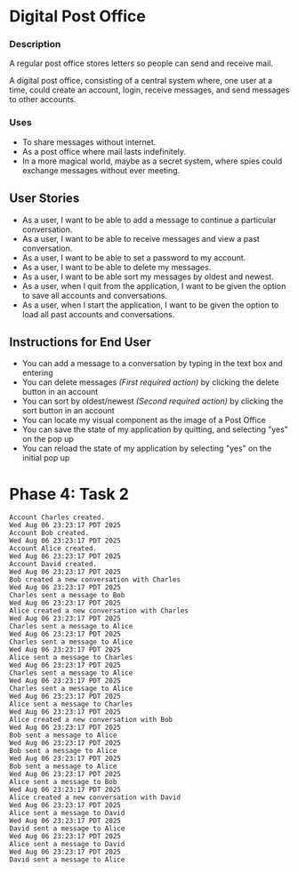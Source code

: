 # Digital Post Office 

### Description

A regular post office stores letters so people can send and receive mail.

A digital post office, consisting of a central system where, one user at a time, could create an account, login, receive messages, and send messages to other accounts.

### Uses

- To share messages without internet.
- As a post office where mail lasts indefinitely.
- In a more magical world, maybe as a secret system, where spies could exchange messages without ever meeting.

## User Stories

- As a user, I want to be able to add a message to continue a particular conversation.
- As a user, I want to be able to receive messages and view a past conversation.
- As a user, I want to be able to set a password to my account.
- As a user, I want to be able to delete my messages.
- As a user, I want to be able sort my messages by oldest and newest.
- As a user, when I quit from the application, I want to be given the option to save all accounts and conversations.
- As a user, when I start the application, I want to be given the option to load all past accounts and conversations.

## Instructions for End User
- You can add a message to a conversation by typing in the text box and entering
- You can delete messages *(First required action)* by clicking the delete button in an account
- You can sort by oldest/newest *(Second required action)* by clicking the sort button in an account
- You can locate my visual component as the image of a Post Office
- You can save the state of my application by quitting, and selecting "yes" on the pop up
- You can reload the state of my application by selecting "yes" on the initial pop up

# Phase 4: Task 2
```Wed Aug 06 23:23:17 PDT 2025
Account Charles created.
Wed Aug 06 23:23:17 PDT 2025
Account Bob created.
Wed Aug 06 23:23:17 PDT 2025
Account Alice created.
Wed Aug 06 23:23:17 PDT 2025
Account David created.
Wed Aug 06 23:23:17 PDT 2025
Bob created a new conversation with Charles
Wed Aug 06 23:23:17 PDT 2025
Charles sent a message to Bob
Wed Aug 06 23:23:17 PDT 2025
Alice created a new conversation with Charles
Wed Aug 06 23:23:17 PDT 2025
Charles sent a message to Alice
Wed Aug 06 23:23:17 PDT 2025
Charles sent a message to Alice
Wed Aug 06 23:23:17 PDT 2025
Alice sent a message to Charles
Wed Aug 06 23:23:17 PDT 2025
Charles sent a message to Alice
Wed Aug 06 23:23:17 PDT 2025
Charles sent a message to Alice
Wed Aug 06 23:23:17 PDT 2025
Alice sent a message to Charles
Wed Aug 06 23:23:17 PDT 2025
Alice created a new conversation with Bob
Wed Aug 06 23:23:17 PDT 2025
Bob sent a message to Alice
Wed Aug 06 23:23:17 PDT 2025
Bob sent a message to Alice
Wed Aug 06 23:23:17 PDT 2025
Bob sent a message to Alice
Wed Aug 06 23:23:17 PDT 2025
Alice sent a message to Bob
Wed Aug 06 23:23:17 PDT 2025
Alice created a new conversation with David
Wed Aug 06 23:23:17 PDT 2025
Alice sent a message to David
Wed Aug 06 23:23:17 PDT 2025
David sent a message to Alice
Wed Aug 06 23:23:17 PDT 2025
Alice sent a message to David
Wed Aug 06 23:23:17 PDT 2025
David sent a message to Alice
```
